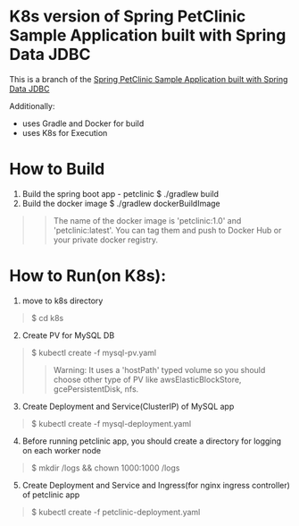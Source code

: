 # K8s version of Spring PetClinic Sample Application built with Spring Data JDBC

This is a branch of the [Spring PetClinic Sample Application built with Spring Data JDBC](https://github.com/spring-petclinic/spring-petclinic-data-jdbc)

Additionally:

- uses Gradle and Docker for build
- uses K8s for Execution

# How to Build
1. Build the spring boot app - petclinic
$ ./gradlew build
2. Build the docker image
$ ./gradlew dockerBuildImage
>> The name of the docker image is 'petclinic:1.0' and 'petclinic:latest'. You can tag them and push to Docker Hub or your private docker registry.

# How to Run(on K8s):
1. move to k8s directory
> $ cd k8s
2. Create PV for MySQL DB
> $ kubectl create -f mysql-pv.yaml
>> Warning: It uses a 'hostPath' typed volume so you should choose other type of PV like awsElasticBlockStore, gcePersistentDisk, nfs.
3. Create Deployment and Service(ClusterIP) of MySQL app
> $ kubectl create -f mysql-deployment.yaml
4. Before running petclinic app, you should create a directory for logging on each worker node
> $ mkdir /logs && chown 1000:1000 /logs
5. Create Deployment and Service and Ingress(for nginx ingress controller) of petclinic app
> $ kubectl create -f petclinic-deployment.yaml

